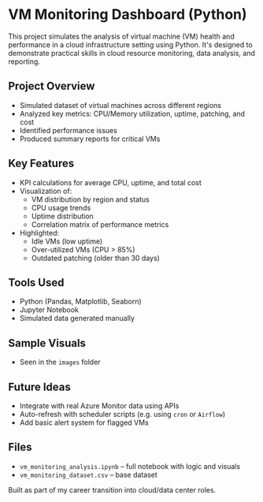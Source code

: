 # VM Monitoring Dashboard (Python)

This project simulates the analysis of virtual machine (VM) health and performance in a cloud infrastructure setting using Python. 
It's designed to demonstrate practical skills in cloud resource monitoring, data analysis, and reporting.

## Project Overview

- Simulated dataset of virtual machines across different regions
- Analyzed key metrics: CPU/Memory utilization, uptime, patching, and cost
- Identified performance issues
- Produced summary reports for critical VMs

## Key Features

- KPI calculations for average CPU, uptime, and total cost
- Visualization of:
  - VM distribution by region and status
  - CPU usage trends
  - Uptime distribution
  - Correlation matrix of performance metrics
- Highlighted:
  - Idle VMs (low uptime)
  - Over-utilized VMs (CPU > 85%)
  - Outdated patching (older than 30 days)

## Tools Used

- Python (Pandas, Matplotlib, Seaborn)
- Jupyter Notebook
- Simulated data generated manually

## Sample Visuals
- Seen in the `images` folder

## Future Ideas

- Integrate with real Azure Monitor data using APIs
- Auto-refresh with scheduler scripts (e.g. using `cron` or `Airflow`)
- Add basic alert system for flagged VMs

## Files

- `vm_monitoring_analysis.ipynb` – full notebook with logic and visuals
- `vm_monitoring_dataset.csv` – base dataset

Built as part of my career transition into cloud/data center roles.
